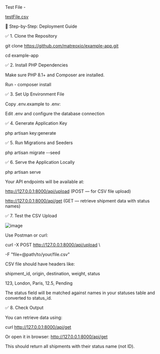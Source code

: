 Test File - 

[testFile.csv](https://github.com/user-attachments/files/20495742/testFile.csv)





🚀 Step-by-Step: Deployment Guide

✅ 1. Clone the Repository

git clone https://github.com/matreoxio/example-app.git

cd example-app

✅ 2. Install PHP Dependencies

Make sure PHP 8.1+ and Composer are installed.

Run - 
composer install

✅ 3. Set Up Environment File

Copy .env.example to .env:

Edit .env and configure the database connection

✅ 4. Generate Application Key

php artisan key:generate

✅ 5. Run Migrations and Seeders

php artisan migrate --seed

✅ 6. Serve the Application Locally

php artisan serve

Your API endpoints will be available at:

http://127.0.0.1:8000/api/upload (POST — for CSV file upload)

http://127.0.0.1:8000/api/get (GET — retrieve shipment data with status names)

✅ 7. Test the CSV Upload

![image](https://github.com/user-attachments/assets/d214afa4-eeed-4080-bfa5-7e1d66413612)


Use Postman or curl:

curl -X POST http://127.0.0.1:8000/api/upload \

  -F "file=@path/to/your/file.csv"
  
CSV file should have headers like:

shipment_id, origin, destination, weight, status

123, London, Paris, 12.5, Pending

The status field will be matched against names in your statuses table and converted to status_id.

✅ 8. Check Output

You can retrieve data using:

curl http://127.0.0.1:8000/api/get

Or open it in browser: http://127.0.0.1:8000/api/get

This should return all shipments with their status name (not ID).
